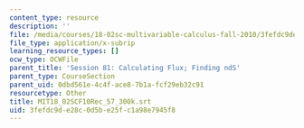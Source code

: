```yaml
---
content_type: resource
description: ''
file: /media/courses/18-02sc-multivariable-calculus-fall-2010/3fefdc9de28c0d5be25fc1a98e7945f8_MIT18_02SCF10Rec_57_300k.srt
file_type: application/x-subrip
learning_resource_types: []
ocw_type: OCWFile
parent_title: 'Session 81: Calculating Flux; Finding ndS'
parent_type: CourseSection
parent_uid: 0dbd561e-4c4f-ace8-7b1a-fcf29eb32c91
resourcetype: Other
title: MIT18_02SCF10Rec_57_300k.srt
uid: 3fefdc9d-e28c-0d5b-e25f-c1a98e7945f8
---
```

